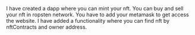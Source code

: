 I have created a dapp where you can mint your nft. You can buy and sell your nft in ropsten network. You have to add your metamask to get access the website. I have added a functionality where you can find nft by nftContracts and owner address.